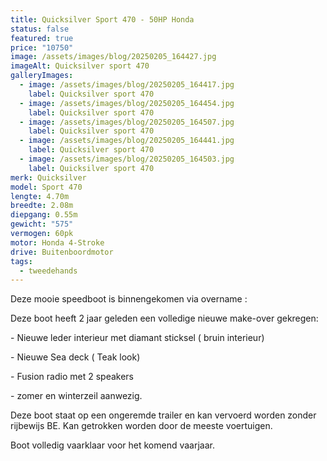 ```yaml
---
title: Quicksilver Sport 470 - 50HP Honda
status: false
featured: true
price: "10750"
image: /assets/images/blog/20250205_164427.jpg
imageAlt: Quicksilver sport 470
galleryImages:
  - image: /assets/images/blog/20250205_164417.jpg
    label: Quicksilver sport 470
  - image: /assets/images/blog/20250205_164454.jpg
    label: Quicksilver sport 470
  - image: /assets/images/blog/20250205_164507.jpg
    label: Quicksilver sport 470
  - image: /assets/images/blog/20250205_164441.jpg
    label: Quicksilver sport 470
  - image: /assets/images/blog/20250205_164503.jpg
    label: Quicksilver sport 470
merk: Quicksilver
model: Sport 470
lengte: 4.70m
breedte: 2.08m
diepgang: 0.55m
gewicht: "575"
vermogen: 60pk
motor: Honda 4-Stroke
drive: Buitenboordmotor
tags:
  - tweedehands
---
```

Deze mooie speedboot is binnengekomen via overname : 

Deze boot heeft 2 jaar geleden een volledige nieuwe make-over gekregen: 

\- Nieuwe leder interieur met diamant sticksel ( bruin interieur)

\- Nieuwe Sea deck ( Teak look)

\- Fusion radio met 2 speakers

\- zomer en winterzeil aanwezig.

Deze boot staat op een ongeremde trailer en kan vervoerd worden zonder rijbewijs BE. Kan getrokken worden door de meeste voertuigen. 

Boot volledig vaarklaar voor het komend vaarjaar.
